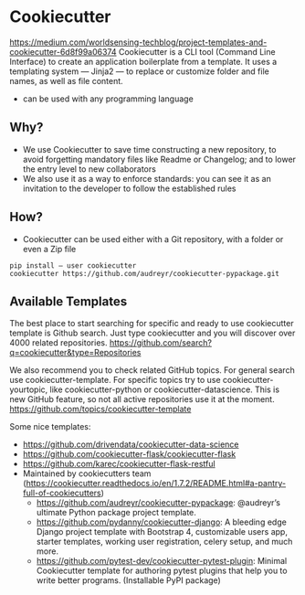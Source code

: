 # Cookiecutter
https://medium.com/worldsensing-techblog/project-templates-and-cookiecutter-6d8f99a06374
Cookiecutter is a CLI tool (Command Line Interface) to create an application boilerplate from a template. It uses a templating system — Jinja2 — to replace or customize folder and file names, as well as file content.

- can be used with any programming language

## Why?
- We use Cookiecutter to save time constructing a new repository, to avoid forgetting mandatory files like Readme or Changelog; and to lower the entry level to new collaborators
- We also use it as a way to enforce standards: you can see it as an invitation to the developer to follow the established rules

## How?
- Cookiecutter can be used either with a Git repository, with a folder or even a Zip file

```
pip install — user cookiecutter
cookiecutter https://github.com/audreyr/cookiecutter-pypackage.git
```

## Available Templates
The best place to start searching for specific and ready to use cookiecutter template is Github search. Just type cookiecutter and you will discover over 4000 related repositories.
https://github.com/search?q=cookiecutter&type=Repositories

We also recommend you to check related GitHub topics. For general search use cookiecutter-template. For specific topics try to use cookiecutter-yourtopic, like cookiecutter-python or cookiecutter-datascience. This is new GitHub feature, so not all active repositories use it at the moment.
https://github.com/topics/cookiecutter-template

Some nice templates:
- https://github.com/drivendata/cookiecutter-data-science
- https://github.com/cookiecutter-flask/cookiecutter-flask
- https://github.com/karec/cookiecutter-flask-restful
- Maintained by cookiecutters team (https://cookiecutter.readthedocs.io/en/1.7.2/README.html#a-pantry-full-of-cookiecutters)
	- https://github.com/audreyr/cookiecutter-pypackage: @audreyr’s ultimate Python package project template.
	- https://github.com/pydanny/cookiecutter-django: A bleeding edge Django project template with Bootstrap 4, customizable users app, starter templates, working user registration, celery setup, and much more.
	- https://github.com/pytest-dev/cookiecutter-pytest-plugin: Minimal Cookiecutter template for authoring pytest plugins that help you to write better programs. (Installable PyPI package)